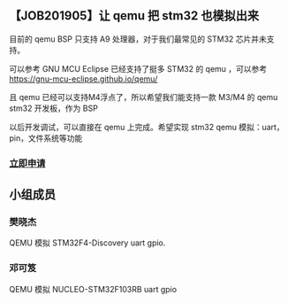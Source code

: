 ## 【JOB201905】让 qemu 把 stm32 也模拟出来

目前的 qemu BSP 只支持 A9 处理器，对于我们最常见的 STM32 芯片并未支持。

可以参考 GNU MCU Eclipse 已经支持了挺多 STM32 的 qemu ，可以参考 https://gnu-mcu-eclipse.github.io/qemu/

且 qemu 已经可以支持M4浮点了，所以希望我们能支持一款 M3/M4 的 qemu stm32 开发板，作为 BSP

以后开发调试，可以直接在 qemu 上完成。希望实现 stm32 qemu 模拟：uart，pin，文件系统等功能

### [立即申请]( https://github.com/RT-Thread/community-activities/edit/master/2019/JOB201905.md )

## 小组成员

### 樊晓杰
QEMU 模拟 STM32F4-Discovery uart gpio.

### 邓可笈
QEMU 模拟 NUCLEO-STM32F103RB uart gpio
